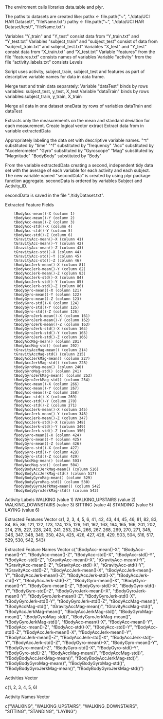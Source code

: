 



The enviroment calls libraries data.table and plyr.

The paths to datasets are created like:
pathx <- file.path("~", "./data/UCI HAR Dataset/", "fileName.txt")
pathy <- file.path("~", "./data/UCI HAR Dataset/test/", "fileName.txt") 

Variables "Y_train" and "Y_test" consist data from “Y_train.txt” and “Y_test.txt”
Variables "subject_train" and "subject_test" consist of data from “subject_train.txt” and subject_test.txt"
Variables "X_test" and "Y_test" consist data from “X_train.txt” and “X_test.txt”
Variable "features" from the file “features.txt” consists names of variables
Variable "activity" from the file “activity_labels.txt” consists Levels

Script uses activity, subject_train, subject_test and features as part of descriptive variable names for data in data frame.

Merge test and train data separately:
Variable "dataTest" binds by rows variables: subject_test, y_test, X_test
Variable "dataTrain" binds by rows variables:subject_train, y_train, X_train

Merge all data in one dataset oneData by rows of variables dataTrain and dataTest

Extracts  only the measurements on the mean and standard deviation for each measurement.
Create logical vector extract
Extract data from in variable extractedData

Appropriately labeling the data set with descriptive variable names.
"^t" substituted by "time"
"^f" substituted by "frequency"
"Acc" substituted by "Accelerometer"
"Gyro" substituted by "Gyroscope"
"Mag" substituted by "Magnitude"
"BodyBody" substituted by "Body"

From the variable extractedData creating a second, independent tidy data set with the average of each variable for each activity and each subject.
The new variable named "secondData" is created by using plyr package function aggregate.
secondData is ordered by variables Subject and Activity_ID.

secondData is saved in the file "./tidyDataset.txt".

Extracted Feature Fields

        tBodyAcc-mean()-X (column 1)
        tBodyAcc-mean()-Y (column 2)
        tBodyAcc-mean()-Z (column 3)
        tBodyAcc-std()-X (column 4)
        tBodyAcc-std()-Y (column 5)
        tBodyAcc-std()-Z (column 6)
        tGravityAcc-mean()-X (column 41)
        tGravityAcc-mean()-Y (column 42)
        tGravityAcc-mean()-Z (column 43)
        tGravityAcc-std()-X (column 44)
        tGravityAcc-std()-Y (column 45)
        tGravityAcc-std()-Z (column 46)
        tBodyAccJerk-mean()-X (column 81)
        tBodyAccJerk-mean()-Y (column 82)
        tBodyAccJerk-mean()-Z (column 83)
        tBodyAccJerk-std()-X (column 84)
        tBodyAccJerk-std()-Y (column 85)
        tBodyAccJerk-std()-Z (column 86)
        tBodyGyro-mean()-X (column 121)
        tBodyGyro-mean()-Y (column 122)
        tBodyGyro-mean()-Z (column 123)
        tBodyGyro-std()-X (column 124)
        tBodyGyro-std()-Y (column 125)
        tBodyGyro-std()-Z (column 126)
        tBodyGyroJerk-mean()-X (column 161)
        tBodyGyroJerk-mean()-Y (column 162)
        tBodyGyroJerk-mean()-Z (column 163)
        tBodyGyroJerk-std()-X (column 164)
        tBodyGyroJerk-std()-Y (column 165)
        tBodyGyroJerk-std()-Z (column 166)
        tBodyAccMag-mean() (column 201)
        tBodyAccMag-std() (column 202)
        tGravityAccMag-mean() (column 214)
        tGravityAccMag-std() (column 215)
        tBodyAccJerkMag-mean() (column 227)
        tBodyAccJerkMag-std() (column 228)
        tBodyGyroMag-mean() (column 240)
        tBodyGyroMag-std() (column 241)
        tBodyGyroJerkMag-mean() (column 253)
        tBodyGyroJerkMag-std() (column 254)
        fBodyAcc-mean()-X (column 266)
        fBodyAcc-mean()-Y (column 267)
        fBodyAcc-mean()-Z (column 268)
        fBodyAcc-std()-X (column 269)
        fBodyAcc-std()-Y (column 270)
        fBodyAcc-std()-Z (column 271)
        fBodyAccJerk-mean()-X (column 345)
        fBodyAccJerk-mean()-Y (column 346)
        fBodyAccJerk-mean()-Z (column 347)
        fBodyAccJerk-std()-X (column 348)
        fBodyAccJerk-std()-Y (column 349)
        fBodyAccJerk-std()-Z (column 350)
        fBodyGyro-mean()-X (column 424)
        fBodyGyro-mean()-Y (column 425)
        fBodyGyro-mean()-Z (column 426)
        fBodyGyro-std()-X (column 427)
        fBodyGyro-std()-Y (column 428)
        fBodyGyro-std()-Z (column 429)
        fBodyAccMag-mean() (column 503)
        fBodyAccMag-std() (column 504)
        fBodyBodyAccJerkMag-mean() (column 516)
        fBodyBodyAccJerkMag-std() (column 517)
        fBodyBodyGyroMag-mean() (column 529)
        fBodyBodyGyroMag-std() (column 530)
        fBodyBodyGyroJerkMag-mean() (column 542)
        fBodyBodyGyroJerkMag-std() (column 543)

Activity Labels
    WALKING (value 1)
    WALKING_UPSTAIRS (value 2)
    WALKING_DOWNSTAIRS (value 3)
    SITTING (value 4)
    STANDING (value 5)
    LAYING (value 6)

Extracted Features Vector
    c(1, 2, 3, 4, 5, 6, 41, 42, 43, 44, 45, 46, 81, 82, 83, 84, 85, 86, 121, 122, 123, 124, 125, 126, 161, 162, 163, 164, 165, 166, 201, 202, 214, 215, 227, 228, 240, 241, 253, 254, 266, 267, 268, 269, 270, 271, 345, 346, 347, 348, 349, 350, 424, 425, 426, 427, 428, 429, 503, 504, 516, 517, 529, 530, 542, 543)

Extracted Feature Names Vector
    c("tBodyAcc-mean()-X", "tBodyAcc-mean()-Y", "tBodyAcc-mean()-Z", "tBodyAcc-std()-X", "tBodyAcc-std()-Y", "tBodyAcc-std()-Z", "tGravityAcc-mean()-X", "tGravityAcc-mean()-Y", "tGravityAcc-mean()-Z", "tGravityAcc-std()-X", "tGravityAcc-std()-Y", "tGravityAcc-std()-Z", "tBodyAccJerk-mean()-X", "tBodyAccJerk-mean()-Y", "tBodyAccJerk-mean()-Z", "tBodyAccJerk-std()-X", "tBodyAccJerk-std()-Y", "tBodyAccJerk-std()-Z", "tBodyGyro-mean()-X", "tBodyGyro-mean()-Y", "tBodyGyro-mean()-Z", "tBodyGyro-std()-X", "tBodyGyro-std()-Y", "tBodyGyro-std()-Z", "tBodyGyroJerk-mean()-X", "tBodyGyroJerk-mean()-Y", "tBodyGyroJerk-mean()-Z", "tBodyGyroJerk-std()-X", "tBodyGyroJerk-std()-Y", "tBodyGyroJerk-std()-Z", "tBodyAccMag-mean()", "tBodyAccMag-std()", "tGravityAccMag-mean()", "tGravityAccMag-std()", "tBodyAccJerkMag-mean()", "tBodyAccJerkMag-std()", "tBodyGyroMag-mean()", "tBodyGyroMag-std()", "tBodyGyroJerkMag-mean()", "tBodyGyroJerkMag-std()", "fBodyAcc-mean()-X", "fBodyAcc-mean()-Y", "fBodyAcc-mean()-Z", "fBodyAcc-std()-X", "fBodyAcc-std()-Y", "fBodyAcc-std()-Z", "fBodyAccJerk-mean()-X", "fBodyAccJerk-mean()-Y", "fBodyAccJerk-mean()-Z", "fBodyAccJerk-std()-X", "fBodyAccJerk-std()-Y", "fBodyAccJerk-std()-Z", "fBodyGyro-mean()-X", "fBodyGyro-mean()-Y", "fBodyGyro-mean()-Z", "fBodyGyro-std()-X", "fBodyGyro-std()-Y", "fBodyGyro-std()-Z", "fBodyAccMag-mean()", "fBodyAccMag-std()", "fBodyBodyAccJerkMag-mean()", "fBodyBodyAccJerkMag-std()", "fBodyBodyGyroMag-mean()", "fBodyBodyGyroMag-std()", "fBodyBodyGyroJerkMag-mean()", "fBodyBodyGyroJerkMag-std()")

Activities Vector

c(1, 2, 3, 4, 5, 6)

Activity Names Vector

c("WALKING", "WALKING_UPSTAIRS", "WALKING_DOWNSTAIRS", "SITTING", "STANDING", "LAYING")
